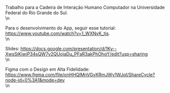 Trabalho para a Cadeira de Interação Humano Computador na Universidade Federal do Rio Grande do Sul. <br> \n



Para o desenvolvimento do App, seguir esse tutorial: https://www.youtube.com/watch?v=1_WXNvK_tjs. <br> \n



Slides: https://docs.google.com/presentation/d/1Ky--XwsSiKiwjP34sQW7v2QUojaDu_PFaR3akPhOhgY/edit?usp=sharing <br> \n



Figma com o Design em Alta Fidelidade: https://www.figma.com/file/onHHQlMnVGvKRmJWy1WJqI/ShareCycle?node-id=0%3A1&mode=dev <br> \n

 
